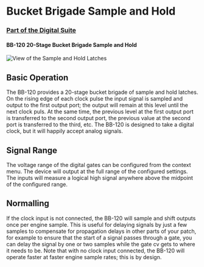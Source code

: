 # Bucket Brigade Sample and Hold
### [Part of the Digital Suite](DS.md)
#### BB-120 20-Stage Bucket Brigade Sample and Hold


![View of the Sample and Hold Latches](BB.png "Sample and Hold Latches")

## Basic Operation

The BB-120 provides a 20-stage bucket brigade of sample and hold latches. On the rising edge of each clock pulse the input signal is sampled and output to the first output port; the output will remain at this level until the next clock puls. At the same time, the previous level at the first output port is transferred to the second output port, the previous value at the second port is transferred to the third, etc. The BB-120 is designed to take a digital clock, but it will happily accept analog signals. 

## Signal Range

The voltage range of the digital gates can be configured from the context menu. The device will output at the full range of the configured settings. The inputs will measure a logical high signal anywhere above the midpoint of the configured range.

## Normalling

If the clock input is not connected, the BB-120 will sample and shift outputs once per engine sample. This is useful for delaying signals by just a few samples to compensate for propagation delays in other parts of your patch, for example to ensure that the start of a signal passes through a gate, you can delay the signal by one or two samples while the gate cv gets to where it needs to be. Note that with no clock input connected, the BB-120 will operate faster at faster engine sample rates; this is by design.
